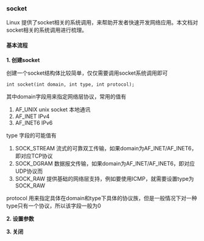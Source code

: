 ### socket

Linux 提供了socket相关的系统调用，来帮助开发者快速开发网络应用。本文档对socket相关的系统调用进行梳理。

#### 基本流程

**1. 创建socket**

创建一个socket结构体比较简单，仅仅需要调用socket系统调用即可

```
int socket(int domain, int type, int protocol);
```

其中domain字段用来指定网络层协议，常用的值有

1. AF_UNIX     unix socket 本地通讯
2. AF_INET     IPv4           
3. AF_INET6    IPv6

type 字段的可能值有

1. SOCK_STREAM  流式的可靠双工传输，如果domain为AF_INET/AF_INET6，即对应TCP协议
2. SOCK_DGRAM   数据报文传输，如果domain为AF_INET/AF_INET6，即对应UDP协议而
3. SOCK_RAW     提供基础的网络层支持，例如要使用ICMP，就需要设置type为SOCK_RAW

protocol 用来指定具体在domain和type下具体的协议族，但是一般情况下对一种type只有一个协议，所以该字段一般为0


**2. 设置参数**


**3. 关闭**